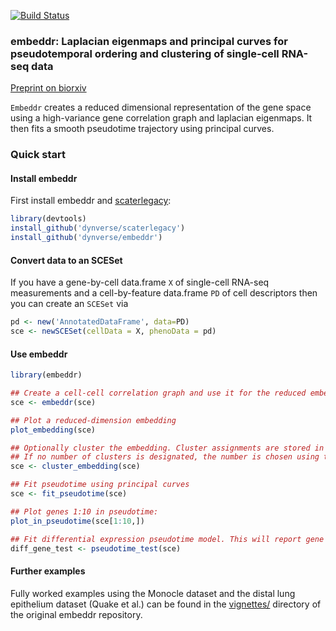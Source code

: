 [![Build Status](https://travis-ci.org/dynverse/embeddr.svg?branch=master)](https://travis-ci.org/dynverse/embeddr)

### embeddr: Laplacian eigenmaps and principal curves for pseudotemporal ordering and clustering of single-cell RNA-seq data

[Preprint on biorxiv](http://biorxiv.org/content/early/2015/09/18/027219)

`Embeddr` creates a reduced dimensional representation of the gene space using a high-variance gene correlation graph and laplacian eigenmaps. It then fits a smooth pseudotime trajectory using principal curves.

### Quick start

#### Install embeddr

First install embeddr and [scaterlegacy](https://github.com/dynverse/scaterlegacy):
```r
library(devtools)
install_github('dynverse/scaterlegacy')
install_github('dynverse/embeddr')
```

#### Convert data to an SCESet
If you have a gene-by-cell data.frame `X` of single-cell RNA-seq measurements and a cell-by-feature data.frame `PD` of cell descriptors
then you can create an `SCESet` via
```r
pd <- new('AnnotatedDataFrame', data=PD)
sce <- newSCESet(cellData = X, phenoData = pd)
```

#### Use embeddr
```r
library(embeddr)

## Create a cell-cell correlation graph and use it for the reduced embedding:
sce <- embeddr(sce)

## Plot a reduced-dimension embedding
plot_embedding(sce)

## Optionally cluster the embedding. Cluster assignments are stored in pData(sce)$cluster.
## If no number of clusters is designated, the number is chosen using the BIC from package mclust
sce <- cluster_embedding(sce)

## Fit pseudotime using principal curves
sce <- fit_pseudotime(sce)

## Plot genes 1:10 in pseudotime:
plot_in_pseudotime(sce[1:10,])

## Fit differential expression pseudotime model. This will report gene name, p-val and q-val
diff_gene_test <- pseudotime_test(sce)

```

#### Further examples

Fully worked examples using the Monocle dataset and the distal lung epithelium dataset (Quake et al.) can be found in the [vignettes/](https://github.com/kieranrcampbell/embeddr/tree/master/vignettes) directory of the original embeddr repository.
